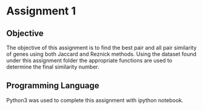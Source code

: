 # Assignment 1

## Objective

The objective of this assignment is to find the best pair and all pair similarity of genes using both Jaccard and Reznick methods. Using the dataset found under this assignment folder the appropriate functions are used to determine the final similarity number.

## Programming Language

Python3 was used to complete this assignment with ipython notebook.



